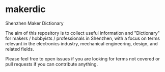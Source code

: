 # makerdic
Shenzhen Maker Dictionary

The aim of this repository is to collect useful information and "Dictionary" for makers / hobbyists / professionals in Shenzhen, with a focus on terms relevant in the electronics industry, mechanical engineering, design, and related fields.

Please feel free to open issues if you are looking for terms not covered or pull requests if you can contribute anything.
